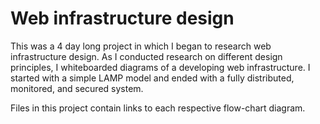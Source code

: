 # Web infrastructure design

This was a 4 day long project in which I began to research web infrastructure design. As I conducted research on different design principles, I whiteboarded diagrams of a developing web infrastructure. I started with a simple LAMP model and ended with a fully distributed, monitored, and secured system.

Files in this project contain links to each respective flow-chart diagram.